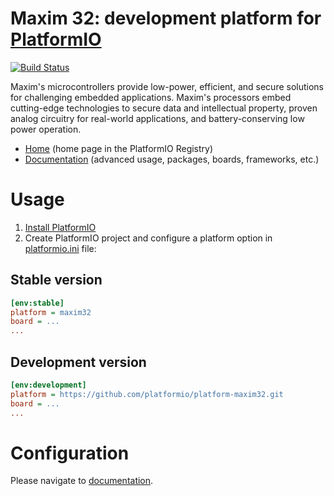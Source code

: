 # Maxim 32: development platform for [PlatformIO](https://platformio.org)

[![Build Status](https://github.com/platformio/platform-maxim32/workflows/Examples/badge.svg)](https://github.com/platformio/platform-maxim32/actions)

Maxim's microcontrollers provide low-power, efficient, and secure solutions for challenging embedded applications. Maxim's processors embed cutting-edge technologies to secure data and intellectual property, proven analog circuitry for real-world applications, and battery-conserving low power operation.

* [Home](https://registry.platformio.org/platforms/platformio/maxim32) (home page in the PlatformIO Registry)
* [Documentation](https://docs.platformio.org/page/platforms/maxim32.html) (advanced usage, packages, boards, frameworks, etc.)

# Usage

1. [Install PlatformIO](https://platformio.org)
2. Create PlatformIO project and configure a platform option in [platformio.ini](https://docs.platformio.org/page/projectconf.html) file:

## Stable version

```ini
[env:stable]
platform = maxim32
board = ...
...
```

## Development version

```ini
[env:development]
platform = https://github.com/platformio/platform-maxim32.git
board = ...
...
```

# Configuration

Please navigate to [documentation](https://docs.platformio.org/page/platforms/maxim32.html).
